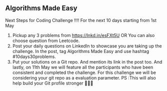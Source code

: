  ## Algorithms Made Easy

Next Steps for Coding Challenge !!!!
For the next 10 days starting from 1st May
1. Pickup any 3 problems from https://lnkd.in/esFXt5U
OR You can also choose question from Leetcode.
2. Post your daily questions on LinkedIn to showcase you are taking up the challenge. In the post, tag Algorithms Made Easy and use hashtag #10days30problems.
3. Put your solutions on a Git repo. And mention its link in the post too.
And lastly, on 11th May we will feature all the participants who have been consistent and completed the challenge.
For this challenge we will be considering your git repo as a evaluation parameter.
PS :This will also help build your Git profile stronger 🤘🤘🤘

